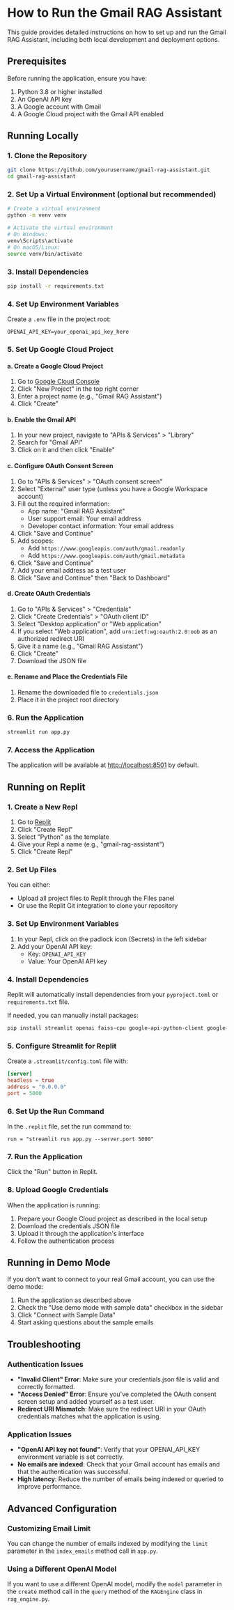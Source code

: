 # How to Run the Gmail RAG Assistant

This guide provides detailed instructions on how to set up and run the Gmail RAG Assistant, including both local development and deployment options.

## Prerequisites

Before running the application, ensure you have:

1. Python 3.8 or higher installed
2. An OpenAI API key
3. A Google account with Gmail
4. A Google Cloud project with the Gmail API enabled

## Running Locally

### 1. Clone the Repository

```bash
git clone https://github.com/yourusername/gmail-rag-assistant.git
cd gmail-rag-assistant
```

### 2. Set Up a Virtual Environment (optional but recommended)

```bash
# Create a virtual environment
python -m venv venv

# Activate the virtual environment
# On Windows:
venv\Scripts\activate
# On macOS/Linux:
source venv/bin/activate
```

### 3. Install Dependencies

```bash
pip install -r requirements.txt
```

### 4. Set Up Environment Variables

Create a `.env` file in the project root:

```
OPENAI_API_KEY=your_openai_api_key_here
```

### 5. Set Up Google Cloud Project

#### a. Create a Google Cloud Project
1. Go to [Google Cloud Console](https://console.cloud.google.com/)
2. Click "New Project" in the top right corner
3. Enter a project name (e.g., "Gmail RAG Assistant")
4. Click "Create"

#### b. Enable the Gmail API
1. In your new project, navigate to "APIs & Services" > "Library"
2. Search for "Gmail API"
3. Click on it and then click "Enable"

#### c. Configure OAuth Consent Screen
1. Go to "APIs & Services" > "OAuth consent screen"
2. Select "External" user type (unless you have a Google Workspace account)
3. Fill out the required information:
   - App name: "Gmail RAG Assistant"
   - User support email: Your email address
   - Developer contact information: Your email address
4. Click "Save and Continue"
5. Add scopes:
   - Add `https://www.googleapis.com/auth/gmail.readonly`
   - Add `https://www.googleapis.com/auth/gmail.metadata`
6. Click "Save and Continue"
7. Add your email address as a test user
8. Click "Save and Continue" then "Back to Dashboard"

#### d. Create OAuth Credentials
1. Go to "APIs & Services" > "Credentials"
2. Click "Create Credentials" > "OAuth client ID"
3. Select "Desktop application" or "Web application"
4. If you select "Web application", add `urn:ietf:wg:oauth:2.0:oob` as an authorized redirect URI
5. Give it a name (e.g., "Gmail RAG Assistant")
6. Click "Create"
7. Download the JSON file

#### e. Rename and Place the Credentials File
1. Rename the downloaded file to `credentials.json`
2. Place it in the project root directory

### 6. Run the Application

```bash
streamlit run app.py
```

### 7. Access the Application

The application will be available at [http://localhost:8501](http://localhost:8501) by default.

## Running on Replit

### 1. Create a New Repl

1. Go to [Replit](https://replit.com/)
2. Click "Create Repl"
3. Select "Python" as the template
4. Give your Repl a name (e.g., "gmail-rag-assistant")
5. Click "Create Repl"

### 2. Set Up Files

You can either:
- Upload all project files to Replit through the Files panel
- Or use the Replit Git integration to clone your repository

### 3. Set Up Environment Variables

1. In your Repl, click on the padlock icon (Secrets) in the left sidebar
2. Add your OpenAI API key:
   - Key: `OPENAI_API_KEY`
   - Value: Your OpenAI API key

### 4. Install Dependencies

Replit will automatically install dependencies from your `pyproject.toml` or `requirements.txt` file.

If needed, you can manually install packages:
```bash
pip install streamlit openai faiss-cpu google-api-python-client google-auth-oauthlib beautifulsoup4 python-dotenv
```

### 5. Configure Streamlit for Replit

Create a `.streamlit/config.toml` file with:
```toml
[server]
headless = true
address = "0.0.0.0"
port = 5000
```

### 6. Set Up the Run Command

In the `.replit` file, set the run command to:
```
run = "streamlit run app.py --server.port 5000"
```

### 7. Run the Application

Click the "Run" button in Replit.

### 8. Upload Google Credentials

When the application is running:
1. Prepare your Google Cloud project as described in the local setup
2. Download the credentials JSON file
3. Upload it through the application's interface
4. Follow the authentication process

## Running in Demo Mode

If you don't want to connect to your real Gmail account, you can use the demo mode:

1. Run the application as described above
2. Check the "Use demo mode with sample data" checkbox in the sidebar
3. Click "Connect with Sample Data"
4. Start asking questions about the sample emails

## Troubleshooting

### Authentication Issues

- **"Invalid Client" Error**: Make sure your credentials.json file is valid and correctly formatted.
- **"Access Denied" Error**: Ensure you've completed the OAuth consent screen setup and added yourself as a test user.
- **Redirect URI Mismatch**: Make sure the redirect URI in your OAuth credentials matches what the application is using.

### Application Issues

- **"OpenAI API key not found"**: Verify that your OPENAI_API_KEY environment variable is set correctly.
- **No emails are indexed**: Check that your Gmail account has emails and that the authentication was successful.
- **High latency**: Reduce the number of emails being indexed or queried to improve performance.

## Advanced Configuration

### Customizing Email Limit

You can change the number of emails indexed by modifying the `limit` parameter in the `index_emails` method call in `app.py`.

### Using a Different OpenAI Model

If you want to use a different OpenAI model, modify the `model` parameter in the `create` method call in the `query` method of the `RAGEngine` class in `rag_engine.py`.